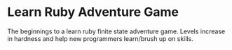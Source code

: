 # Learn Ruby Adventure Game

The beginnings to a learn ruby finite state adventure game.  Levels increase in hardness and help new programmers learn/brush up on skills.
